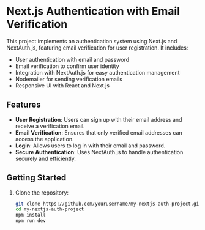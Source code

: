 # Next.js Authentication with Email Verification

This project implements an authentication system using Next.js and NextAuth.js, featuring email verification for user registration. It includes:

- User authentication with email and password
- Email verification to confirm user identity
- Integration with NextAuth.js for easy authentication management
- Nodemailer for sending verification emails
- Responsive UI with React and Next.js

## Features
- **User Registration**: Users can sign up with their email address and receive a verification email.
- **Email Verification**: Ensures that only verified email addresses can access the application.
- **Login**: Allows users to log in with their email and password.
- **Secure Authentication**: Uses NextAuth.js to handle authentication securely and efficiently.

## Getting Started
1. Clone the repository:
   ```sh
   git clone https://github.com/yourusername/my-nextjs-auth-project.git
   cd my-nextjs-auth-project
   npm install
   npm run dev


